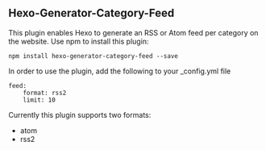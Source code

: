 Hexo-Generator-Category-Feed
----------------------------
This plugin enables Hexo to generate an RSS or Atom feed per category on the website.
Use npm to install this plugin:

```
npm install hexo-generator-category-feed --save
```

In order to use the plugin, add the following to your _config.yml file

```
feed:
    format: rss2
    limit: 10
```

Currently this plugin supports two formats:

 - atom
 - rss2